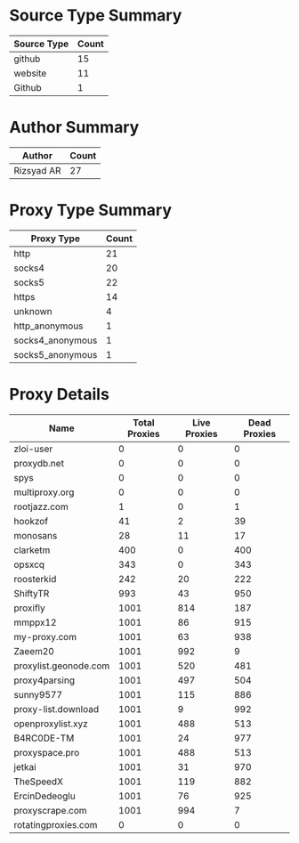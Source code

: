 # Source Type Summary

| Source Type | Count |
|-------------|-------|
| github | 15 |
| website | 11 |
| Github | 1 |


# Author Summary

| Author | Count |
|--------|-------|
| Rizsyad AR | 27 |


# Proxy Type Summary

| Proxy Type | Count |
|------------|-------|
| http | 21 |
| socks4 | 20 |
| socks5 | 22 |
| https | 14 |
| unknown | 4 |
| http_anonymous | 1 |
| socks4_anonymous | 1 |
| socks5_anonymous | 1 |


# Proxy Details

| Name | Total Proxies | Live Proxies | Dead Proxies |
|------|---------------|--------------|---------------|
| zloi-user | 0 | 0 | 0 |
| proxydb.net | 0 | 0 | 0 |
| spys | 0 | 0 | 0 |
| multiproxy.org | 0 | 0 | 0 |
| rootjazz.com | 1 | 0 | 1 |
| hookzof | 41 | 2 | 39 |
| monosans | 28 | 11 | 17 |
| clarketm | 400 | 0 | 400 |
| opsxcq | 343 | 0 | 343 |
| roosterkid | 242 | 20 | 222 |
| ShiftyTR | 993 | 43 | 950 |
| proxifly | 1001 | 814 | 187 |
| mmppx12 | 1001 | 86 | 915 |
| my-proxy.com | 1001 | 63 | 938 |
| Zaeem20 | 1001 | 992 | 9 |
| proxylist.geonode.com | 1001 | 520 | 481 |
| proxy4parsing | 1001 | 497 | 504 |
| sunny9577 | 1001 | 115 | 886 |
| proxy-list.download | 1001 | 9 | 992 |
| openproxylist.xyz | 1001 | 488 | 513 |
| B4RC0DE-TM | 1001 | 24 | 977 |
| proxyspace.pro | 1001 | 488 | 513 |
| jetkai | 1001 | 31 | 970 |
| TheSpeedX | 1001 | 119 | 882 |
| ErcinDedeoglu | 1001 | 76 | 925 |
| proxyscrape.com | 1001 | 994 | 7 |
| rotatingproxies.com | 0 | 0 | 0 |
